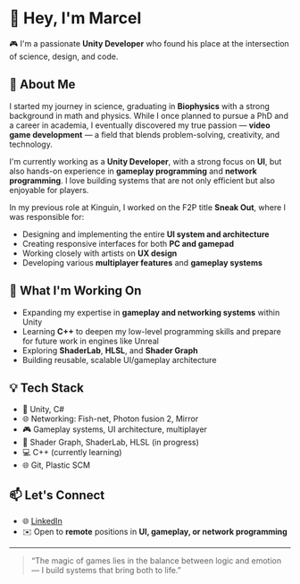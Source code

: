 # 👋 Hey, I'm Marcel

🎮 I'm a passionate **Unity Developer** who found his place at the intersection of science, design, and code.

## 🧠 About Me

I started my journey in science, graduating in **Biophysics** with a strong background in math and physics. While I once planned to pursue a PhD and a career in academia, I eventually discovered my true passion — **video game development** — a field that blends problem-solving, creativity, and technology.

I'm currently working as a **Unity Developer**, with a strong focus on **UI**, but also hands-on experience in **gameplay programming** and **network programming**. I love building systems that are not only efficient but also enjoyable for players.

In my previous role at Kinguin, I worked on the F2P title **Sneak Out**, where I was responsible for:
- Designing and implementing the entire **UI system and architecture**
- Creating responsive interfaces for both **PC and gamepad**
- Working closely with artists on **UX design**
- Developing various **multiplayer features** and **gameplay systems**

## 🔭 What I'm Working On

- Expanding my expertise in **gameplay and networking systems** within Unity
- Learning **C++** to deepen my low-level programming skills and prepare for future work in engines like Unreal
- Exploring **ShaderLab**, **HLSL**, and **Shader Graph**
- Building reusable, scalable UI/gameplay architecture

## 💡 Tech Stack

- 🧰 Unity, C#
- 🌐 Networking: Fish-net, Photon fusion 2, Mirror
- 🎮 Gameplay systems, UI architecture, multiplayer
- 🎨 Shader Graph, ShaderLab, HLSL (in progress)
- 💻 C++ (currently learning)
- 🌐 Git, Plastic SCM

## 📫 Let's Connect

- 🌐 [LinkedIn](https://www.linkedin.com/in/marcel-fojk/)
- ✉️ Open to **remote** positions in **UI, gameplay, or network programming**

---

> “The magic of games lies in the balance between logic and emotion — I build systems that bring both to life.”
